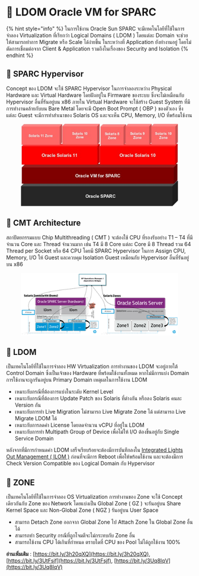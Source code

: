 # 🍏 LDOM Oracle VM for SPARC

{% hint style="info" %}
ในการใช้งาน Oracle Sun SPARC จะมีเทคโนโลยีที่ใช้ในการจำลอง Virtualization ที่เรียกว่า Logical Domains ( LDOM ) โดยแต่ละ Domain จะช่วยให้สามารถทำการ Migrate หรือ Scale ได้ง่ายขึ้น ในระหว่างที่ Application ยังทำงานอยู่ โดยไม่ตัดการเชื่อมต่อจาก Client & Application รวมถึงในเรื่องของ Security and Isolation
{% endhint %}

## 🚀 SPARC Hypervisor

Concept ของ LDOM จะใช้ SPARC Hypervisor ในการจำลองระหว่าง Physical Hardware และ Virtual Hardware โดยฝังอยู่ใน Firmware ของระบบ ซึ่งจะไม่เหมือนกับ Hypervisor อื่นที่รันอยู่บน x86 ภายใน Virtual Hardware จะใช้สร้าง Guest System ที่มีการทำงานคล้ายกับบน Bare Metal โดยจะมี Open Boot Prompt ( OBP ) ของตัวเอง ซึ่งแต่ละ Guest จะมีการทำสำเนาของ Solaris OS และจะเห็น CPU, Memory, I/O ที่พร้อมใช้งาน

<figure><img src="../../.gitbook/assets/ldom-01.jpg" alt=""><figcaption></figcaption></figure>

## **🧩 CMT Architecture**

สถาปัตยกรรมแบบ Chip Multithreading ( CMT ) จะต้องใช้ CPU ที่รองรับอย่าง T1 – T4 ที่มีจำนวน Core และ Thread จำนวนมาก เช่น T4 มี 8 Core แต่ละ Core มี 8 Thread รวม 64 Thread per Socket หรือ 64 CPU โดยมี SPARC Hypervisor ในการ Assign CPU, Memory, I/O ให้ Guest และควบคุม Isolation Guest เหมือนกับ Hypervisor อื่นที่รันอยู่บน x86

<figure><img src="../../.gitbook/assets/ldom-02.png" alt=""><figcaption></figcaption></figure>

## **🥏 LDOM**

เป็นเทคโนโลยีที่ใช้ในการจำลอง HW Virtualization การทำงานของ LDOM จะอยู่ภายใต้ Control Domain ซึ่งเป็นเจ้าของ Hardware ที่พร้อมใช้งานทั้งหมด หากไม่มีการแบ่ง Domain การใช้งานจะถูกรันอยู่บน Primary Domain เหตุผลในการใช้งาน LDOM

* เหมาะกับกรณีที่ต้องการแบ่งในระดับ Kernel Level
* เหมาะกับกรณีที่ต้องการ Update Patch ของ Solaris ที่ต่างกัน หรือลง Solaris คนละ Version กัน
* เหมาะกับการทำ Live Migration ไม่สามารถ Live Migrate Zone ได้ แต่สามารถ Live Migrate LDOM ได้
* เหมาะกับการลดค่า License โดยลดจำนวน vCPU ที่อยู่ใน LDOM
* เหมาะกับการทำ Multipath Group of Device เพื่อไม่ให้ I/O ต้องขึ้นอยู่กับ Single Service Domain

หลังจากที่มีการกำหนดค่า LDOM เสร็จเรียบร้อยจะต้องมีการบันทึกลงใน [Integrated Lights Out Management ( ILOM )](https://docs.oracle.com/cd/E79179\_01/html/E82092/z40001381388892.html) ก่อนที่จะมีการ Reboot เพื่อให้พร้อมใช้งาน และจะต้องมีการ Check Version Compatible ของ Logical Domain กับ Hypervisor

## **🧱 ZONE**

เป็นเทคโนโลยีที่ใช้ในการจำลอง OS Virtualization การทำงานของ Zone จะใช้ Concept เดียวกันกับ Zone ของ Network โดยแบ่งเป็น Global Zone ( GZ ) จะรันอยู่บน Share Kernel Space และ Non-Global Zone ( NGZ ) รันอยู่บน User Space

* สามารถ Detach Zone ออกจาก Global Zone ไป Attach Zone ใน Global Zone อื่นได้
* สามารถทำ Security กรณีที่ถูกโจมตีจะไม่กระทบกับ Zone อื่น
* สามารถใช้งาน CPU ได้เกินที่กำหนด ตราบใดที่ CPU ของ Pool ไม่ได้ถูกใช้งาน 100%

**อ่านเพิ่มเติม** : [https://bit.ly/3h20qXQ](https://bit.ly/3h20qXQ), [https://bit.ly/3UtFsjf](https://bit.ly/3UtFsjf), [https://bit.ly/3Uq8IqV](https://bit.ly/3Uq8IqV)
